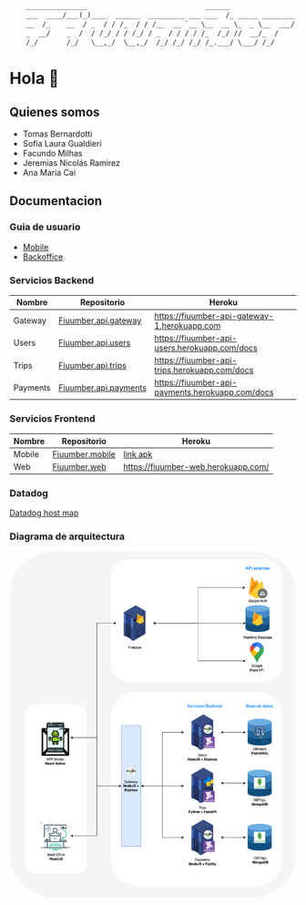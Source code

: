         _______________                             ______
        ___  ____/___(_)____  ______  _________ ___ ___  /_ _____ ________
        __  /_    __  / _  / / /_  / / /__  __ `__ \__  __ \_  _ \__  ___/
        _  __/    _  /  / /_/ / / /_/ / _  / / / / /_  /_/ //  __/_  /
        /_/       /_/   \__,_/  \__,_/  /_/ /_/ /_/ /_.___/ \___/ /_/


# Hola 👋

## Quienes somos

- Tomas Bernardotti
- Sofia Laura Gualdieri
- Facundo Milhas
- Jeremias Nicolás Ramirez
- Ana Maria Cai

## Documentacion

### Guia de usuario

- [Mobile](https://taller2-fiuumber.github.io/Fiuumber.userguide.mobile/)
- [Backoffice](https://taller2-fiuumber.github.io/Fiuumber.userguide.backoffice/)


### Servicios Backend

| Nombre   | Repositorio                                                                        | Heroku                                           |
|----------|------------------------------------------------------------------------------------|--------------------------------------------------|
| Gateway  | [Fiuumber.api.gateway](https://github.com/Taller2-Fiuumber/Fiuumber.api.gateway)   | https://fiuumber-api-gateway-1.herokuapp.com     |
| Users    | [Fiuumber.api.users](https://github.com/Taller2-Fiuumber/Fiuumber.api.users)       | https://fiuumber-api-users.herokuapp.com/docs    |
| Trips    | [Fiuumber.api.trips](https://github.com/Taller2-Fiuumber/Fiuumber.api.trips)       | https://fiuumber-api-trips.herokuapp.com/docs    |
| Payments | [Fiuumber.api.payments](https://github.com/Taller2-Fiuumber/Fiuumber.api.payments) | https://fiuumber-api-payments.herokuapp.com/docs |

### Servicios Frontend

| Nombre   | Repositorio                                                                        | Heroku                                                                                              |
|----------|------------------------------------------------------------------------------------|-----------------------------------------------------------------------------------------------------|
| Mobile   | [Fiuumber.mobile](https://github.com/Taller2-Fiuumber/Fiuumber.mobile)             | [link apk](https://drive.google.com/drive/folders/1XRKNWQXpM1wJUi7z1FuIM4kowWHaLsN4?usp=share_link) |
| Web      | [Fiuumber.web](https://github.com/Taller2-Fiuumber/Fiuumber.web)                   | https://fiuumber-web.herokuapp.com/                                                                 |

### Datadog

[Datadog host map](https://app.datadoghq.com/infrastructure/map?fillby=avg%3Acpuutilization&groupby=availability-zone&host=9409970493)


### Diagrama de arquitectura

![diagrama-de-arquitectura](./diagrama-de-arquitectura.png)

